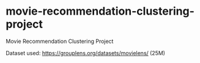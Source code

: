 # movie-recommendation-clustering-project
Movie Recommendation Clustering Project


Dataset used: https://grouplens.org/datasets/movielens/ (25M)
